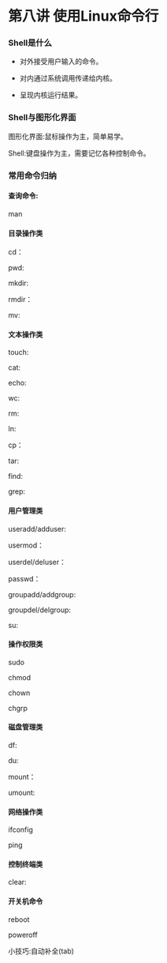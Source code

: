 # 第八讲 使用Linux命令行

### Shell是什么

- 对外接受用户输入的命令。

- 对内通过系统调用传递给内核。

- 呈现内核运行结果。

### Shell与图形化界面

图形化界面:鼠标操作为主，简单易学。

Shell:键盘操作为主，需要记忆各种控制命令。

### 常用命令归纳

#### 查询命令:

man

#### 目录操作类

cd：

pwd:

mkdir:

rmdir：

mv:

#### 文本操作类

touch:

cat:

echo:

wc:

rm:

ln:

cp：

tar:

find:

grep:

#### 用户管理类

useradd/adduser:

usermod：

userdel/deluser：

passwd：

groupadd/addgroup:

groupdel/delgroup:

su:

#### 操作权限类

sudo

chmod

chown

chgrp

#### 磁盘管理类

df:

du:

mount：

umount:

#### 网络操作类

ifconfig

ping

#### 控制终端类

clear:

#### 开关机命令

reboot

poweroff



小技巧:自动补全(tab)
